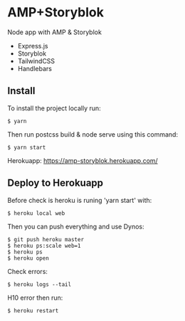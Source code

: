 # AMP+Storyblok

Node app with AMP &amp; Storyblok

- Express.js
- Storyblok
- TailwindCSS
- Handlebars

## Install

To install the project locally run:

```
$ yarn
```

Then run postcss build & node serve using this command:

```
$ yarn start
```

Herokuapp: https://amp-storyblok.herokuapp.com/

## Deploy to Herokuapp

Before check is heroku is runing 'yarn start' with:

```
$ heroku local web
```

Then you can push everything and use Dynos:

```
$ git push heroku master
$ heroku ps:scale web=1
$ heroku ps
$ heroku open
```

Check errors:

```
$ heroku logs --tail
```

H10 error then run:

```
$ heroku restart
```
